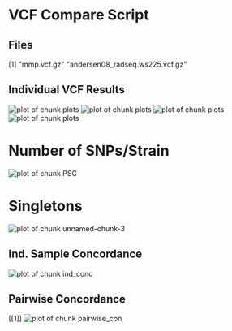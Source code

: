 VCF Compare Script
==================




## Files

[1] "mmp.vcf.gz"                     "andersen08_radseq.ws225.vcf.gz"














## Individual VCF Results
![plot of chunk plots](../../data/reports/mmp_andersen08_radseq_ws225/plots1.png) ![plot of chunk plots](../../data/reports/mmp_andersen08_radseq_ws225/plots2.png) ![plot of chunk plots](../../data/reports/mmp_andersen08_radseq_ws225/plots3.png) ![plot of chunk plots](../../data/reports/mmp_andersen08_radseq_ws225/plots4.png) 


# Number of SNPs/Strain

![plot of chunk PSC](../../data/reports/mmp_andersen08_radseq_ws225/PSC.png) 


# Singletons
![plot of chunk unnamed-chunk-3](../../data/reports/mmp_andersen08_radseq_ws225/unnamed-chunk-3.png) 


## Ind. Sample Concordance

![plot of chunk ind_conc](../../data/reports/mmp_andersen08_radseq_ws225/ind_conc.png) 


## Pairwise Concordance

[[1]]
![plot of chunk pairwise_con](../../data/reports/mmp_andersen08_radseq_ws225/pairwise_con.png) 

